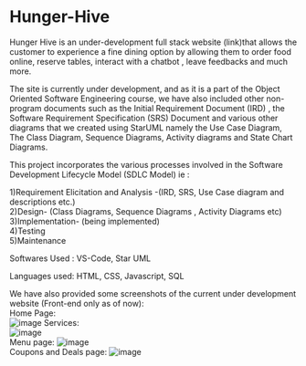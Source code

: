 # Hunger-Hive
Hunger Hive is an under-development full stack website (link)that allows the customer to experience a fine dining option by allowing them to order food online, reserve tables, interact with a chatbot , leave feedbacks and much more.

The site is currently under development, and as it is a part of the Object Oriented Software Engineering course, we have also included other non-program documents such as the Initial Requirement Document (IRD) , the Software Requirement Specification (SRS) Document and various other diagrams that we created using StarUML namely the Use Case Diagram, The Class Diagram, Sequence Diagrams, Activity diagrams and State Chart Diagrams.

This project incorporates the various processes involved in the Software Development Lifecycle Model (SDLC Model) ie :
<br>


1)Requirement Elicitation and Analysis -(IRD, SRS, Use Case diagram and descriptions etc.)  <br>
2)Design- (Class Diagrams, Sequence Diagrams , Activity Diagrams etc)<br>
3)Implementation- (being implemented)<br>
4)Testing<br>
5)Maintenance

Softwares Used : VS-Code, Star UML <br>

Languages used: HTML, CSS, Javascript, SQL

We have also provided some screenshots of the current under development website (Front-end only as of now): 
<br> Home Page:<br>
![image](https://user-images.githubusercontent.com/99592846/233407020-1b7c5535-9c2f-4baa-9061-d582f5c81296.png)
Services: 
<br> ![image](https://user-images.githubusercontent.com/99592846/233407378-dc9c7b8e-d0f5-4d99-940f-63bff4a486c7.png)
<br> Menu page:
![image](https://user-images.githubusercontent.com/99592846/233407678-2ea7fc9f-aa9a-4c7c-a208-5abc980bedc4.png)
<br> Coupons and Deals page:
![image](https://user-images.githubusercontent.com/99592846/233407908-4beebebc-5306-433b-a5ff-af0c6beab3c1.png)



